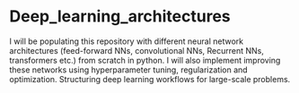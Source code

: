 # Deep_learning_architectures
I will be populating this repository with different neural network architectures (feed-forward NNs, convolutional NNs, Recurrent NNs, transformers etc.) from scratch in python. I will also implement improving these networks using hyperparameter tuning, regularization and optimization. Structuring deep learning workflows for large-scale problems.
